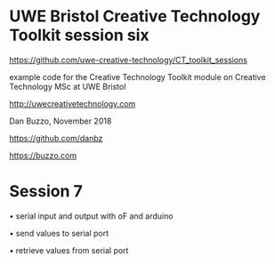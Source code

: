 # UWE Bristol Creative Technology Toolkit session six

https://github.com/uwe-creative-technology/CT_toolkit_sessions


example code for the Creative Technology Toolkit module on Creative Technology MSc at UWE Bristol

http://uwecreativetechnology.com

Dan Buzzo, November 2018

https://github.com/danbz

https://buzzo.com



# Session 7

• serial input and output with oF and arduino

• send values to serial port

• retrieve values from serial port
